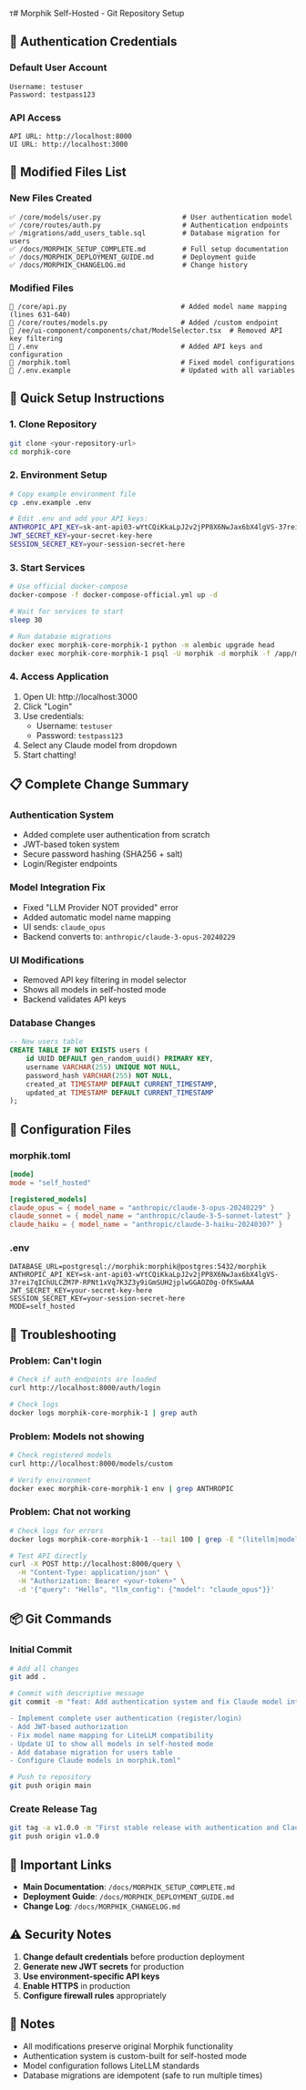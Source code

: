 т# Morphik Self-Hosted - Git Repository Setup

## 🔐 Authentication Credentials

### Default User Account
```
Username: testuser
Password: testpass123
```

### API Access
```
API URL: http://localhost:8000
UI URL: http://localhost:3000
```

## 📁 Modified Files List

### New Files Created
```
✅ /core/models/user.py                    # User authentication model
✅ /core/routes/auth.py                    # Authentication endpoints
✅ /migrations/add_users_table.sql         # Database migration for users
✅ /docs/MORPHIK_SETUP_COMPLETE.md         # Full setup documentation
✅ /docs/MORPHIK_DEPLOYMENT_GUIDE.md       # Deployment guide
✅ /docs/MORPHIK_CHANGELOG.md              # Change history
```

### Modified Files
```
📝 /core/api.py                            # Added model name mapping (lines 631-640)
📝 /core/routes/models.py                  # Added /custom endpoint
📝 /ee/ui-component/components/chat/ModelSelector.tsx  # Removed API key filtering
📝 /.env                                   # Added API keys and configuration
📝 /morphik.toml                           # Fixed model configurations
📝 /.env.example                           # Updated with all variables
```

## 🚀 Quick Setup Instructions

### 1. Clone Repository
```bash
git clone <your-repository-url>
cd morphik-core
```

### 2. Environment Setup
```bash
# Copy example environment file
cp .env.example .env

# Edit .env and add your API keys:
ANTHROPIC_API_KEY=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
JWT_SECRET_KEY=your-secret-key-here
SESSION_SECRET_KEY=your-session-secret-here
```

### 3. Start Services
```bash
# Use official docker-compose
docker-compose -f docker-compose-official.yml up -d

# Wait for services to start
sleep 30

# Run database migrations
docker exec morphik-core-morphik-1 python -m alembic upgrade head
docker exec morphik-core-morphik-1 psql -U morphik -d morphik -f /app/migrations/add_users_table.sql
```

### 4. Access Application
1. Open UI: http://localhost:3000
2. Click "Login" 
3. Use credentials:
   - Username: `testuser`
   - Password: `testpass123`
4. Select any Claude model from dropdown
5. Start chatting!

## 📋 Complete Change Summary

### Authentication System
- Added complete user authentication from scratch
- JWT-based token system
- Secure password hashing (SHA256 + salt)
- Login/Register endpoints

### Model Integration Fix
- Fixed "LLM Provider NOT provided" error
- Added automatic model name mapping
- UI sends: `claude_opus`
- Backend converts to: `anthropic/claude-3-opus-20240229`

### UI Modifications
- Removed API key filtering in model selector
- Shows all models in self-hosted mode
- Backend validates API keys

### Database Changes
```sql
-- New users table
CREATE TABLE IF NOT EXISTS users (
    id UUID DEFAULT gen_random_uuid() PRIMARY KEY,
    username VARCHAR(255) UNIQUE NOT NULL,
    password_hash VARCHAR(255) NOT NULL,
    created_at TIMESTAMP DEFAULT CURRENT_TIMESTAMP,
    updated_at TIMESTAMP DEFAULT CURRENT_TIMESTAMP
);
```

## 🔧 Configuration Files

### morphik.toml
```toml
[mode]
mode = "self_hosted"

[registered_models]
claude_opus = { model_name = "anthropic/claude-3-opus-20240229" }
claude_sonnet = { model_name = "anthropic/claude-3-5-sonnet-latest" }
claude_haiku = { model_name = "anthropic/claude-3-haiku-20240307" }
```

### .env
```env
DATABASE_URL=postgresql://morphik:morphik@postgres:5432/morphik
ANTHROPIC_API_KEY=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
JWT_SECRET_KEY=your-secret-key-here
SESSION_SECRET_KEY=your-session-secret-here
MODE=self_hosted
```

## 🐛 Troubleshooting

### Problem: Can't login
```bash
# Check if auth endpoints are loaded
curl http://localhost:8000/auth/login

# Check logs
docker logs morphik-core-morphik-1 | grep auth
```

### Problem: Models not showing
```bash
# Check registered models
curl http://localhost:8000/models/custom

# Verify environment
docker exec morphik-core-morphik-1 env | grep ANTHROPIC
```

### Problem: Chat not working
```bash
# Check logs for errors
docker logs morphik-core-morphik-1 --tail 100 | grep -E "(litellm|model|error)"

# Test API directly
curl -X POST http://localhost:8000/query \
  -H "Content-Type: application/json" \
  -H "Authorization: Bearer <your-token>" \
  -d '{"query": "Hello", "llm_config": {"model": "claude_opus"}}'
```

## 📦 Git Commands

### Initial Commit
```bash
# Add all changes
git add .

# Commit with descriptive message
git commit -m "feat: Add authentication system and fix Claude model integration

- Implement complete user authentication (register/login)
- Add JWT-based authorization
- Fix model name mapping for LiteLLM compatibility
- Update UI to show all models in self-hosted mode
- Add database migration for users table
- Configure Claude models in morphik.toml"

# Push to repository
git push origin main
```

### Create Release Tag
```bash
git tag -a v1.0.0 -m "First stable release with authentication and Claude support"
git push origin v1.0.0
```

## 🔗 Important Links

- **Main Documentation**: `/docs/MORPHIK_SETUP_COMPLETE.md`
- **Deployment Guide**: `/docs/MORPHIK_DEPLOYMENT_GUIDE.md`
- **Change Log**: `/docs/MORPHIK_CHANGELOG.md`

## ⚠️ Security Notes

1. **Change default credentials** before production deployment
2. **Generate new JWT secrets** for production
3. **Use environment-specific API keys**
4. **Enable HTTPS** in production
5. **Configure firewall rules** appropriately

## 📝 Notes

- All modifications preserve original Morphik functionality
- Authentication system is custom-built for self-hosted mode
- Model configuration follows LiteLLM standards
- Database migrations are idempotent (safe to run multiple times)